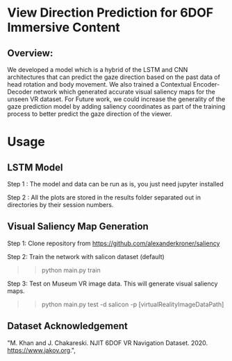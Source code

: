 # View Direction Prediction for 6DOF Immersive Content

## Overview:
We developed a model which is a hybrid of the LSTM and CNN architectures that can predict the gaze direction based on the past data of head rotation and body movement. 
We also trained a Contextual Encoder-Decoder network which generated accurate visual saliency maps for the unseen VR dataset. For Future work, we could increase the generality of the gaze prediction model by adding saliency coordinates as part of the training process to better predict the gaze direction of the viewer. 

# Usage
## LSTM Model
Step 1 : The model and data can be run as is, you just need jupyter installed

Step 2 : All the plots are stored in the results folder separated out in directories by their session numbers.


## Visual Saliency Map Generation
Step 1: Clone repository from https://github.com/alexanderkroner/saliency 

Step 2: Train the network with salicon dataset (default)
>> python main.py train

Step 3: Test on Museum VR image data. This will generate visual saliency maps.
>> python main.py test -d salicon -p [virtualRealityImageDataPath]
  
## Dataset Acknowledgement 
"M. Khan and J. Chakareski. NJIT 6DOF VR Navigation Dataset. 2020. https://www.jakov.org.",
